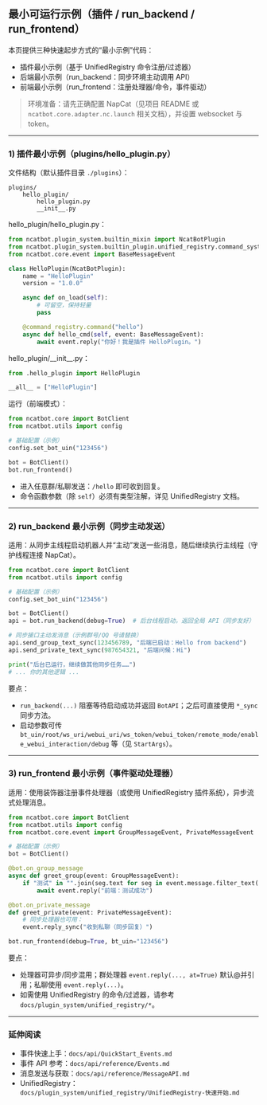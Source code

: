 ## 最小可运行示例（插件 / run_backend / run_frontend）

本页提供三种快速起步方式的“最小示例”代码：
- 插件最小示例（基于 UnifiedRegistry 命令注册/过滤器）
- 后端最小示例（run_backend：同步环境主动调用 API）
- 前端最小示例（run_frontend：注册处理器/命令，事件驱动）

> 环境准备：请先正确配置 NapCat（见项目 README 或 `ncatbot.core.adapter.nc.launch` 相关文档），并设置 websocket 与 token。

---

### 1) 插件最小示例（plugins/hello_plugin.py）

文件结构（默认插件目录 `./plugins`）：
```
plugins/
    hello_plugin/
        hello_plugin.py
        __init__.py
```

hello_plugin/hello_plugin.py：
```python
from ncatbot.plugin_system.builtin_mixin import NcatBotPlugin
from ncatbot.plugin_system.builtin_plugin.unified_registry.command_system.registry import command_registry
from ncatbot.core.event import BaseMessageEvent

class HelloPlugin(NcatBotPlugin):
    name = "HelloPlugin"
    version = "1.0.0"

    async def on_load(self):
        # 可留空，保持轻量
        pass

    @command_registry.command("hello")
    async def hello_cmd(self, event: BaseMessageEvent):
        await event.reply("你好！我是插件 HelloPlugin。")

```

hello_plugin/\_\_init\_\_.py：
```python
from .hello_plugin import HelloPlugin

__all__ = ["HelloPlugin"]
```

运行（前端模式）：
```python
from ncatbot.core import BotClient
from ncatbot.utils import config

# 基础配置（示例）
config.set_bot_uin("123456")

bot = BotClient()
bot.run_frontend()
```
- 进入任意群/私聊发送：`/hello` 即可收到回复。
- 命令函数参数（除 `self`）必须有类型注解，详见 UnifiedRegistry 文档。

---

### 2) run_backend 最小示例（同步主动发送）

适用：从同步主线程启动机器人并“主动”发送一些消息，随后继续执行主线程（守护线程连接 NapCat）。

```python
from ncatbot.core import BotClient
from ncatbot.utils import config

# 基础配置（示例）
config.set_bot_uin("123456")

bot = BotClient()
api = bot.run_backend(debug=True)  # 后台线程启动，返回全局 API（同步友好）

# 同步接口主动发消息（示例群号/QQ 号请替换）
api.send_group_text_sync(123456789, "后端已启动：Hello from backend")
api.send_private_text_sync(987654321, "后端问候：Hi")

print("后台已运行，继续做其他同步任务……")
# ... 你的其他逻辑 ...
```

要点：
- `run_backend(...)` 阻塞等待启动成功并返回 `BotAPI`；之后可直接使用 `*_sync` 同步方法。
- 启动参数可传 `bt_uin/root/ws_uri/webui_uri/ws_token/webui_token/remote_mode/enable_webui_interaction/debug` 等（见 `StartArgs`）。

---

### 3) run_frontend 最小示例（事件驱动处理器）

适用：使用装饰器注册事件处理器（或使用 UnifiedRegistry 插件系统），异步流式处理消息。

```python
from ncatbot.core import BotClient
from ncatbot.utils import config
from ncatbot.core.event import GroupMessageEvent, PrivateMessageEvent

# 基础配置（示例）
bot = BotClient()

@bot.on_group_message
async def greet_group(event: GroupMessageEvent):
    if "测试" in "".join(seg.text for seg in event.message.filter_text()):
        await event.reply("前端：测试成功")

@bot.on_private_message
def greet_private(event: PrivateMessageEvent):
    # 同步处理器也可用：
    event.reply_sync("收到私聊（同步回复）")

bot.run_frontend(debug=True, bt_uin="123456")
```

要点：
- 处理器可异步/同步混用；群处理器 `event.reply(..., at=True)` 默认@并引用；私聊使用 `event.reply(...)`。
- 如需使用 UnifiedRegistry 的命令/过滤器，请参考 `docs/plugin_system/unified_registry/*`。

---

### 延伸阅读
- 事件快速上手：`docs/api/QuickStart_Events.md`
- 事件 API 参考：`docs/api/reference/Events.md`
- 消息发送与获取：`docs/api/reference/MessageAPI.md`
- UnifiedRegistry：`docs/plugin_system/unified_registry/UnifiedRegistry-快速开始.md`
